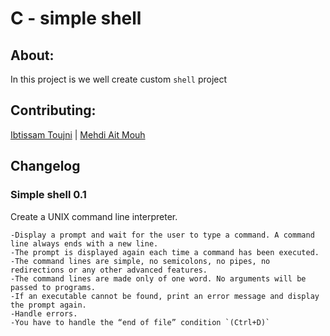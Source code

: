 # C - simple shell
## About:
In this project is we well create custom `shell` project

## Contributing:
[Ibtissam Toujni](https://github.com/IbtissamSmile) | [Mehdi Ait Mouh](https://github.com/mehdi-dev97)
## Changelog
### Simple shell 0.1
<p>Create a UNIX command line interpreter.</p>

    -Display a prompt and wait for the user to type a command. A command line always ends with a new line.
    -The prompt is displayed again each time a command has been executed.
    -The command lines are simple, no semicolons, no pipes, no redirections or any other advanced features.
    -The command lines are made only of one word. No arguments will be passed to programs.
    -If an executable cannot be found, print an error message and display the prompt again.
    -Handle errors.
    -You have to handle the “end of file” condition `(Ctrl+D)`
